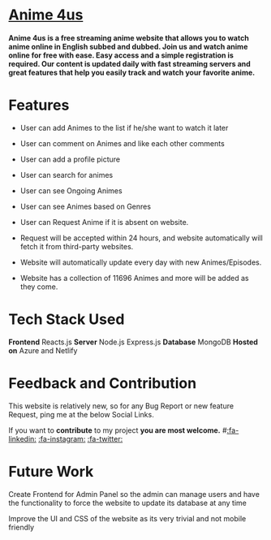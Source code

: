 # [Anime 4us](https://anime4us.ml/ "Anime 4us")
#### Anime 4us is a free streaming anime website that allows you to watch anime online in English subbed and dubbed. Join us and watch anime online for free with ease. Easy access and a simple registration is required. Our content is updated daily with fast streaming servers and great features that help you easily track and watch your favorite anime.

# Features
- User can add Animes to the list if he/she want to watch it later

- User can comment on Animes and like each other comments

- User can add a profile picture

- User can search for animes

- User can see Ongoing Animes

- User can see Animes based on Genres

- User can Request Anime if it is absent on website.

- Request will be accepted within 24 hours, and website automatically will fetch it from third-party websites.

- Website will automatically update every day with new Animes/Episodes.

- Website has a collection of 11696 Animes and more will be added as they come.



# Tech Stack Used
**Frontend** Reacts.js
**Server** Node.js Express.js
**Database** MongoDB
**Hosted on** Azure and Netlify

# Feedback and Contribution
This website is relatively new, so for any Bug Report or new feature Request, ping me at the below Social Links.

If you want to **contribute** to my project **you are most welcome.**
#[:fa-linkedin:](https://www.linkedin.com/in/rishabh-sagar-b89122157/ ) [:fa-instagram:](https://www.instagram.com/sagar.rish/ ) [:fa-twitter:](https://twitter.com/rishabh_sagar_)

# Future Work

Create Frontend for Admin Panel so the admin can manage users and have the functionality to force the website to update its database at any time 

Improve the UI and CSS of the website as its very trivial and not mobile friendly




